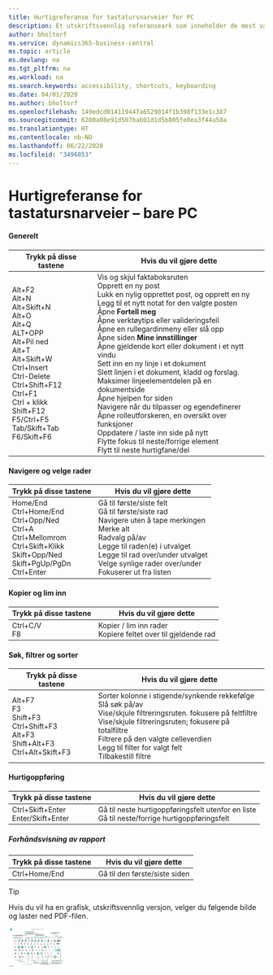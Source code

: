 ```yaml
---
title: Hurtigreferanse for tastatursnarveier for PC
description: Et utskriftsvennlig referanseark som inneholder de mest vanlige tastatursnarveiene for PC-brukere.
author: bholtorf
ms.service: dynamics365-business-central
ms.topic: article
ms.devlang: na
ms.tgt_pltfrm: na
ms.workload: na
ms.search.keywords: accessibility, shortcuts, keyboarding
ms.date: 04/01/2020
ms.author: bholtorf
ms.openlocfilehash: 149edcd014119447a6529014f1b398f133e1c387
ms.sourcegitcommit: 6200a08e91d507bab01d1d5b805fe8ea3f44a58a
ms.translationtype: HT
ms.contentlocale: nb-NO
ms.lasthandoff: 06/22/2020
ms.locfileid: "3496853"
---
```

# <a name="keyboard-quick-reference---pc-only"></a>Hurtigreferanse for tastatursnarveier – bare PC

#### <a name="general"></a>Generelt
|Trykk på disse tastene|Hvis du vil gjøre dette|  
|-|-|
|Alt+F2<br />Alt+N<br />Alt+Skift+N<br />Alt+O<br />Alt+Q<br />ALT+OPP<br />Alt+Pil ned<br />Alt+T<br />Alt+Skift+W<br />Ctrl+Insert<br />Ctrl-Delete<br />Ctrl+Shift+F12<br />Ctrl+F1<br />Ctrl + klikk<br />Shift+F12<br />F5/Ctrl+F5<br />Tab/Skift+Tab<br />F6/Skift+F6<br />|Vis og skjul faktaboksruten<br />Opprett en ny post<br />Lukk en nylig opprettet post, og opprett en ny<br />Legg til et nytt notat for den valgte posten<br />Åpne **Fortell meg**<br />Åpne verktøytips eller valideringsfeil<br />Åpne en rullegardinmeny eller slå opp<br />Åpne siden **Mine innstillinger**<br />Åpne gjeldende kort eller dokument i et nytt vindu<br />Sett inn en ny linje i et dokument<br />Slett linjen i et dokument, kladd og forslag.<br />Maksimer linjeelementdelen på en dokumentside<br />Åpne hjelpen for siden<br />Navigere når du tilpasser og egendefinerer<br />Åpne rolleutforskeren, en oversikt over funksjoner<br />Oppdatere / laste inn side på nytt<br />Flytte fokus til neste/forrige element<br />Flytt til neste hurtigfane/del|

#### <a name="navigate--select-rows"></a>Navigere og velge rader
|Trykk på disse tastene|Hvis du vil gjøre dette|
|-|-|
|Home/End<br />Ctrl+Home/End <br />Ctrl+Opp/Ned<br />Ctrl+A <br />Ctrl+Mellomrom<br />Ctrl+Skift+Klikk<br />Skift+Opp/Ned<br />Skift+PgUp/PgDn<br />Ctrl+Enter|Gå til første/siste felt<br />Gå til første/siste rad<br />Navigere uten å tape merkingen<br />Merke alt<br />Radvalg på/av<br /> Legge til raden(e) i utvalget<br />Legge til rad over/under utvalget<br />Velge synlige rader over/under <br />Fokuserer ut fra listen|

#### <a name="copy--paste"></a>Kopier og lim inn
|Trykk på disse tastene|Hvis du vil gjøre dette|
|-|-|
|Ctrl+C/V<br />F8|Kopier / lim inn rader<br />Kopiere feltet over til gjeldende rad|

#### <a name="search-filter--sort"></a>Søk, filtrer og sorter
|Trykk på disse tastene|Hvis du vil gjøre dette|
|-|-|
|Alt+F7<br />F3<br />Shift+F3<br />Ctrl+Shift+F3<br />Alt+F3<br />Shift+Alt+F3<br />Ctrl+Alt+Skift+F3|Sorter kolonne i stigende/synkende rekkefølge<br />Slå søk på/av<br />Vise/skjule filtreringsruten. fokusere på feltfiltre<br />Vise/skjule filtreringsruten; fokusere på totalfiltre<br />Filtrere på den valgte celleverdien<br />Legg til filter for valgt felt<br />Tilbakestill filtre|

#### <a name="quick-entry"></a>Hurtigoppføring
|Trykk på disse tastene|Hvis du vil gjøre dette|
|-|-|
|Ctrl+Skift+Enter<br />Enter/Skift+Enter|Gå til neste hurtigoppføringsfelt utenfor en liste<br />Gå til neste/forrige hurtigoppføringsfelt|


##### <a name="report-preview"></a>Forhåndsvisning av rapport
|Trykk på disse tastene|Hvis du vil gjøre dette|
|-|-|
|Ctrl+Home/End|Gå til den første/siste siden|

> [!TIP]
> Hvis du vil ha en grafisk, utskriftsvennlig versjon, velger du følgende bilde og laster ned PDF-filen.
>
> [ ![](media/keyboard_shortcut_inline.png) ](media/keyboard_shortcuts.pdf "Ikon som åpner en PDF-fil")
